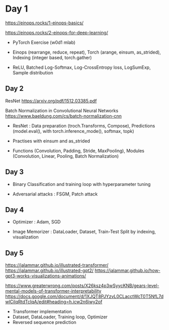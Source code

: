 # Day 1 

https://einops.rocks/1-einops-basics/

https://einops.rocks/2-einops-for-deep-learning/

- PyTorch Exercise (w0d1 mlab)

- Einops (rearrange, reduce, repeat), Torch (arange, einsum, as_strided), Indexing (integer based, torch.gather)

- ReLU, Batched Log-Softmax, Log-CrossEntropy loss, LogSumExp, Sample distribution

## Day 2

ResNet https://arxiv.org/pdf/1512.03385.pdf

Batch Normalization in Convolutional Neural Networks  https://www.baeldung.com/cs/batch-normalization-cnn

- ResNet : Data preparation (troch.Transforms, Compose), Predictions (model.eval(), with torch.inference_mode(), softmax, topk)

- Practises with einsum and as_strided

- Functions (Convolution, Padding, Stride, MaxPooling), Modules (Convolution, Linear, Pooling, Batch Normalization)


## Day 3 

- Binary Classification and training loop with hyperparameter tuning

- Adversarial attacks : FSGM, Patch attack

## Day 4

- Optimizer : Adam, SGD

- Image Memorizer : DataLoader, Dataset, Train-Test Split by indexing, visualization

## Day 5 

https://jalammar.github.io/illustrated-transformer/
https://jalammar.github.io/illustrated-gpt2/
https://jalammar.github.io/how-gpt3-works-visualizations-animations/

https://www.greaterwrong.com/posts/X26ksz4p3wSyycKNB/gears-level-mental-models-of-transformer-interpretability
https://docs.google.com/document/d/1XJQT8PJYzvL0CLacctWcT0T5NfL7dwlCiIqRtdTcIqA/edit#heading=h.icw2n6iwy2of


- Transformer implementation 
- Dataset, DataLoader, Training loop, Optimizer
- Reversed sequence prediction